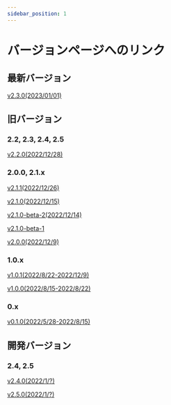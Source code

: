 ```yaml
---
sidebar_position: 1
---
```

# バージョンページへのリンク

## 最新バージョン
[v2.3.0(2023/01/01)](./2.2.0-2.3/2_3_0)

## 旧バージョン
### 2.2, 2.3, 2.4, 2.5

[v2.2.0(2022/12/28)](./2.2.0-2.3/2_2_0)

### 2.0.0, 2.1.x
[v2.1.1(2022/12/26)](./2.0.0-2.1.x/2_1_1)

[v2.1.0(2022/12/15)](./2.0.0-2.1.x/2_1_0)

[v2.1.0-beta-2(2022/12/14)](./2.0.0-2.1.x/2_1_0_b2)

[v2.1.0-beta-1](./2.0.0-2.1.x/2_1_0_b1)

[v2.0.0(2022/12/9)](./2.0.0-2.1.x/2_0_0)

### 1.0.x

[v1.0.1(2022/8/22-2022/12/9)](./x/1_0_1)

[v1.0.0(2022/8/15-2022/8/22)](./x/1_0_0)

### 0.x

[v0.1.0(2022/5/28-2022/8/15)](./x/0_1_0)
## 開発バージョン
### 2.4, 2.5
[v2.4.0(2022/1/?)]()

[v2.5.0(2022/1/?)]()